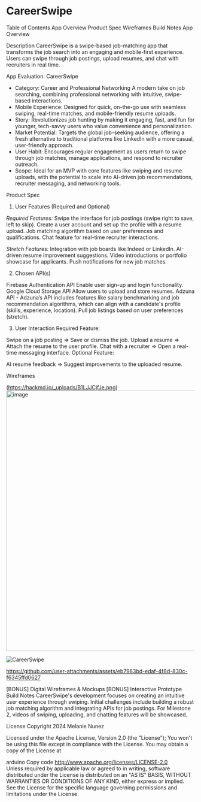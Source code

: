 # **CareerSwipe**

Table of Contents
    App Overview
    Product Spec
    Wireframes
    Build Notes
    App Overview

Description
    CareerSwipe is a swipe-based job-matching app that transforms the job search into an engaging and mobile-first experience. Users can swipe through job postings, upload resumes, and chat with recruiters in real time.

App Evaluation: CareerSwipe
  - Category: Career and Professional Networking
    A modern take on job searching, combining professional networking with intuitive, swipe-based interactions.
  - Mobile Experience: Designed for quick, on-the-go use with seamless swiping, real-time matches, and mobile-friendly resume uploads.
  - Story: Revolutionizes job hunting by making it engaging, fast, and fun for younger, tech-savvy users who value convenience and personalization.
  - Market Potential: Targets the global job-seeking audience, offering a fresh alternative to traditional platforms like LinkedIn with a more casual, user-friendly approach.
  - User Habit: Encourages regular engagement as users return to swipe through job matches, manage applications, and respond to recruiter outreach.
  - Scope: Ideal for an MVP with core features like swiping and resume uploads, with the potential to scale into AI-driven job recommendations, recruiter messaging, and networking tools.

Product Spec
1. User Features (Required and Optional)

*Required Features:*
Swipe the interface for job postings (swipe right to save, left to skip).
Create a user account and set up the profile with a resume upload.
Job matching algorithm based on user preferences and qualifications.
Chat feature for real-time recruiter interactions.

*Stretch Features:*
Integration with job boards like Indeed or LinkedIn.
AI-driven resume improvement suggestions.
Video introductions or portfolio showcase for applicants.
Push notifications for new job matches.

2. Chosen API(s)

Firebase Authentication API
Enable user sign-up and login functionality.
Google Cloud Storage API
Allow users to upload and store resumes.
Adzuna API - Adzuna’s API includes features like salary benchmarking and job recommendation algorithms, which can align with a candidate's profile (skills, experience, location).
Pull job listings based on user preferences (stretch).

3. User Interaction
Required Feature:

Swipe on a job posting
=> Save or dismiss the job.
Upload a resume
=> Attach the resume to the user profile.
Chat with a recruiter
=> Open a real-time messaging interface.
Optional Feature:

AI resume feedback
=> Suggest improvements to the uploaded resume.

Wireframes

(https://hackmd.io/_uploads/B1LJJCjfJe.png)
<img width="696" alt="image" src="https://github.com/user-attachments/assets/d29c305b-e350-4b96-8c92-48ad5daf18a9">

![CareerSwipe](https://github.com/user-attachments/assets/85e6d0d1-12b6-4859-b099-f7151d46ad72)




https://github.com/user-attachments/assets/eb7983bd-edaf-4f8d-830c-f6345ffd0627



[BONUS] Digital Wireframes & Mockups
[BONUS] Interactive Prototype
Build Notes
CareerSwipe's development focuses on creating an intuitive user experience through swiping. Initial challenges include building a robust job matching algorithm and integrating APIs for job postings. For Milestone 2, videos of swiping, uploading, and chatting features will be showcased.

License
Copyright 2024 Melanie Nunez

Licensed under the Apache License, Version 2.0 (the "License");
You won't be using this file except in compliance with the License.
You may obtain a copy of the License at

arduino
Copy code
http://www.apache.org/licenses/LICENSE-2.0  
Unless required by applicable law or agreed to in writing, software
distributed under the License is distributed on an "AS IS" BASIS,
WITHOUT WARRANTIES OR CONDITIONS OF ANY KIND, either express or implied.
See the License for the specific language governing permissions and
limitations under the License.

